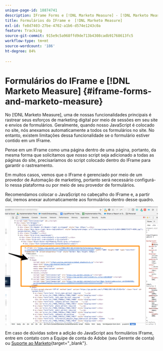 ```yaml
---
unique-page-id: 18874741
description: IFrame Forms e [!DNL Marketo Measure] - [!DNL Marketo Measure]
title: Formulários do IFrame e  [!DNL Marketo Measure]
exl-id: fe8d7403-27be-4702-a1b6-d574e1243c0a
feature: Tracking
source-git-commit: 915e9c5a968ffd9de713b4308cadb91768613fc5
workflow-type: tm+mt
source-wordcount: '186'
ht-degree: 84%

---
```


# Formulários do IFrame e [!DNL Marketo Measure] {#iframe-forms-and-marketo-measure}

No [!DNL Marketo Measure], uma de nossas funcionalidades principais é rastrear seus esforços de marketing digital por meio de sessões em seu site e envios de formulários. Geralmente, quando nosso JavaScript é colocado no site, nós anexamos automaticamente a todos os formulários no site. No entanto, existem limitações dessa funcionalidade se o formulário estiver contido em um IFrame.

Pense em um IFrame como uma página dentro de uma página, portanto, da mesma forma que solicitamos que nosso script seja adicionado a todas as páginas do site, precisaríamos do script colocado dentro do IFrame para garantir o rastreamento.

Em muitos casos, vemos que o IFrame é gerenciado por meio de um provedor de Automação de marketing, portanto será necessário configurá-lo nessa plataforma ou por meio de seu provedor de formulários.

Recomendamos colocar o JavaScript no cabeçalho do IFrame e, a partir daí, iremos anexar automaticamente aos formulários dentro desse quadro.

![](assets/1-1.png)

Em caso de dúvidas sobre a adição do JavaScript aos formulários IFrame, entre em contato com a Equipe de conta do Adobe (seu Gerente de conta) ou [Suporte ao Marketo](https://nation.marketo.com/t5/support/ct-p/Support){target="_blank"}.
